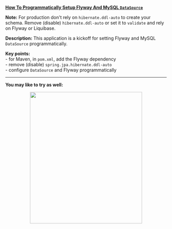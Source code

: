 **[How To Programmatically Setup Flyway And MySQL `DataSource`](https://github.com/AnghelLeonard/Hibernate-SpringBoot/tree/master/HibernateSpringBootProgFlyway)**
 
**Note:** For production don't rely on `hibernate.ddl-auto` to create your schema. Remove (disable) `hibernate.ddl-auto` or set it to `validate` and rely on Flyway or Liquibase.

**Description:** This application is a kickoff for setting Flyway and MySQL `DataSource` programmatically.

**Key points:**\
     - for Maven, in `pom.xml`, add the Flyway dependency\
     - remove (disable) `spring.jpa.hibernate.ddl-auto`\
     - configure `DataSource` and Flyway programmatically
     
-------------------------------

**You may like to try as well:**
<a href="https://leanpub.com/java-persistence-performance-illustrated-guide"><p align="center"><img src="https://github.com/AnghelLeonard/Hibernate-SpringBoot/blob/master/Java%20Persistence%20Performance%20Illustrated%20Guide.jpg" height="410" width="350"/></p></a>
